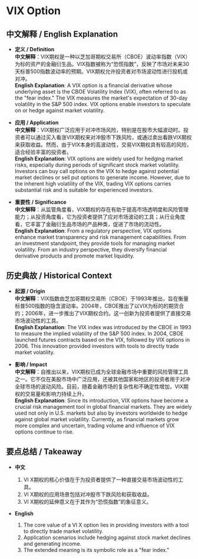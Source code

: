 # VIX Option

## 中文解释 / English Explanation

* **定义 / Definition**  
  **中文解释**：VIX期权是一种以芝加哥期权交易所（CBOE）波动率指数（VIX）为标的资产的金融衍生品。VIX指数被称为“恐慌指数”，反映了市场对未来30天标普500指数波动率的预期。VIX期权允许投资者对市场波动性进行投机或对冲。  
  **English Explanation**: A VIX option is a financial derivative whose underlying asset is the CBOE Volatility Index (VIX), often referred to as the "fear index." The VIX measures the market's expectation of 30-day volatility in the S&P 500 index. VIX options enable investors to speculate on or hedge against market volatility.

* **应用 / Application**  
  **中文解释**：VIX期权广泛应用于对冲市场风险，特别是在股市大幅波动时。投资者可以通过买入看涨VIX期权来对冲股市下跌风险，或通过卖出看跌VIX期权来获取收益。然而，由于VIX本身的高波动性，交易VIX期权具有较高的风险，适合经验丰富的投资者。  
  **English Explanation**: VIX options are widely used for hedging market risks, especially during periods of significant stock market volatility. Investors can buy call options on the VIX to hedge against potential market declines or sell put options to generate income. However, due to the inherent high volatility of the VIX, trading VIX options carries substantial risk and is suitable for experienced investors.

* **重要性 / Significance**  
  **中文解释**：从监管角度看，VIX期权的存在有助于提高市场透明度和风险管理能力；从投资角度看，它为投资者提供了应对市场波动的工具；从行业角度看，它丰富了金融衍生品市场的产品种类，促进了市场的流动性。  
  **English Explanation**: From a regulatory perspective, VIX options enhance market transparency and risk management capabilities. From an investment standpoint, they provide tools for managing market volatility. From an industry perspective, they diversify financial derivative products and promote market liquidity.

## 历史典故 / Historical Context

* **起源 / Origin**  
  **中文解释**：VIX指数由芝加哥期权交易所（CBOE）于1993年推出，旨在衡量标普500指数的隐含波动率。2004年，CBOE推出了以VIX为标的的期货合约；2006年，进一步推出了VIX期权合约。这一创新为投资者提供了直接交易市场波动性的工具。  
  **English Explanation**: The VIX index was introduced by the CBOE in 1993 to measure the implied volatility of the S&P 500 index. In 2004, CBOE launched futures contracts based on the VIX, followed by VIX options in 2006. This innovation provided investors with tools to directly trade market volatility.

* **影响 / Impact**  
  **中文解释**：自推出以来，VIX期权已成为全球金融市场中重要的风险管理工具之一。它不仅在美股市场中广泛应用，还被其他国家和地区的投资者用于对冲全球市场的波动风险。目前，随着金融市场的复杂性和不确定性增加，VIX期权的交易量和影响力持续上升。  
  **English Explanation**: Since its introduction, VIX options have become a crucial risk management tool in global financial markets. They are widely used not only in U.S. markets but also by investors worldwide to hedge against global market volatility. Currently, as financial markets grow more complex and uncertain, trading volume and influence of VIX options continue to rise.

## 要点总结 / Takeaway

* **中文**  
  1. VI X期权的核心价值在于为投资者提供了一种直接交易市场波动性的工具。
  2. VI X期权的应用场景包括对冲股市下跌风险和获取收益。
  3. VI X期权的延伸意义在于其作为“恐慌指数”的象征意义。

* **English**
  1. The core value of a VI X option lies in providing investors with a tool to directly trade market volatility.
  2. Application scenarios include hedging against stock market declines and generating income.
  3. The extended meaning is its symbolic role as a "fear index."